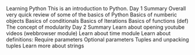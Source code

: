 Learning Python
This is an introduction to Python.
Day 1 Summary
Overall very quick review of some of the basics of Python
Basics of numberic objects
Basics of conditionals
Basics of Iterations
Basics of functions (def)
The concept of modularity
Day 2 Summary
Learn about opening youtube videos (webbrowser module)
Learn about time module
Learn about definitions: 
Require parameters
Optional parameters
Tuples and unpacking tuples
Learn more about strings